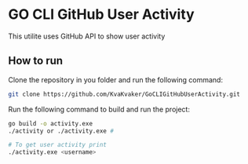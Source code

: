 # GO CLI GitHub User Activity

This utilite uses GitHub API to show user activity

## How to run

Clone the repository in you folder and run the following command:

```bash
git clone https://github.com/KvaKvaker/GoCLIGitHubUserActivity.git
```

Run the following command to build and run the project:

```bash
go build -o activity.exe
./activity or ./activity.exe # 

# To get user activity print
./activity.exe <username>
```
